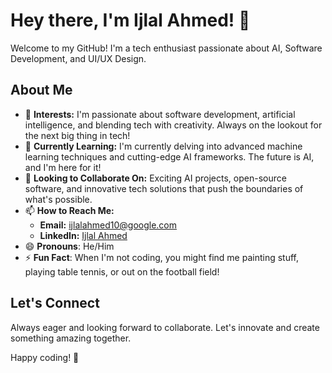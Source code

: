 # Hey there, I'm Ijlal Ahmed! 👋

Welcome to my GitHub! I'm a tech enthusiast passionate about AI, Software Development, and UI/UX Design.



## About Me
- 👀 **Interests:** I'm passionate about software development, artificial intelligence, and blending tech with creativity. Always on the lookout for the next big thing in tech!
- 🌱 **Currently Learning:** I'm currently delving into advanced machine learning techniques and cutting-edge AI frameworks. The future is AI, and I'm here for it!
- 💞️ **Looking to Collaborate On:** Exciting AI projects, open-source software, and innovative tech solutions that push the boundaries of what's possible.
- 📫 **How to Reach Me:**
  - **Email:** ijlalahmed10@google.com
  - **LinkedIn:** [Ijlal Ahmed](https://www.linkedin.com/in/ijlal-ahmed)
- 😄 **Pronouns**: He/Him
- ⚡ **Fun Fact**: When I'm not coding, you might find me painting stuff, playing table tennis, or out on the football field!




## Let's Connect

Always eager and looking forward to collaborate. Let's innovate and create something amazing together.

Happy coding! 🚀


<!---
Ijlal-Ahmed10/Ijlal-Ahmed10 is a ✨ special ✨ repository because its `README.md` (this file) appears on your GitHub profile.
You can click the Preview link to take a look at your changes.
--->
